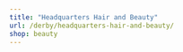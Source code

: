 ```yaml
---
title: "Headquarters Hair and Beauty"
url: /derby/headquarters-hair-and-beauty/
shop: beauty
---
```

